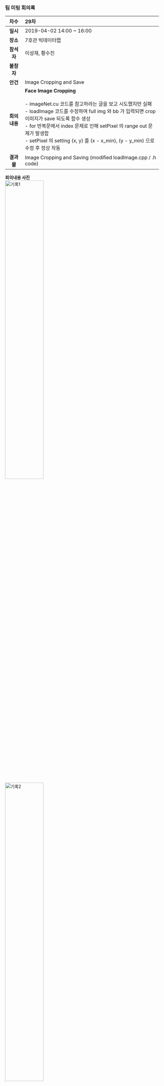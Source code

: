 ### 팀 미팅 회의록

|     차수     | 29차                                                         |
| :----------: | :----------------------------------------------------------- |
|   **일시**   | 2019-04-02 14:00 ~ 16:00     |
|   **장소**   | 7호관 빅데이터랩                               |
|  **참석자**  | 이성재, 황수진                      |
|  **불참자**  |                                                              |
|   **안건**    | Image Cropping and Save |
| **회의내용**  | **Face Image Cropping** <br/> <br/> - imageNet.cu 코드를 참고하라는 글을 보고 시도했지만 실패<br/> - loadImage 코드를 수정하여 full img 와 bb 가 입력되면 crop 이미지가 save 되도록 함수 생성<br/> - for 반복문에서 index 문제로 인해 setPixel 의 range out 문제가 발생함<br/> - setPixel 의 setting (x, y) 를 (x - x_min), (y - y_min) 으로 수정 후 정상 작동
|  **결과물**   | Image Cropping and Saving (modified loadImage.cpp / .h code)|

**회의내용 사진**
<br/><img src="https://github.com/kookmin-sw/2019-cap1-2019_4/blob/upload_pictures/doc/%ED%9A%8C%EC%9D%98%EB%A1%9D/pictures/2019_04_02_4.JPG" alt="기록1" width = "50%" height="50%"><br/>
<br/><img src="https://github.com/kookmin-sw/2019-cap1-2019_4/blob/upload_pictures/doc/%ED%9A%8C%EC%9D%98%EB%A1%9D/pictures/2019_04_02_5.JPG" alt="기록2" width = "50%" height="50%"><br/>
<br/><img src="https://github.com/kookmin-sw/2019-cap1-2019_4/blob/upload_pictures/doc/%ED%9A%8C%EC%9D%98%EB%A1%9D/pictures/2019_04_02_6.JPG" alt="기록3" width = "50%" height="50%"><br/>
<br/><img src="https://github.com/kookmin-sw/2019-cap1-2019_4/blob/upload_pictures/doc/%ED%9A%8C%EC%9D%98%EB%A1%9D/pictures/2019_04_02_7.png" alt="작동" width = "50%" height="50%"><br/>